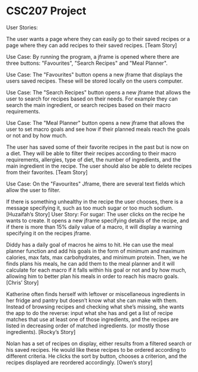 # CSC207 Project
User Stories: 

The user wants a page where they can easily go to their saved recipes or a page where they can add recipes to their saved recipes. [Team Story]

Use Case: By running the program, a jframe is opened where there are three buttons: "Favourites", "Search Recipes" and "Meal Planner".

Use Case: The "Favourites" button opens a new jframe that displays the users saved recipes. These will be stored locally on the users computer.

Use Case: The "Search Recipes" button opens a new jframe that allows the user to search for recipes based on their needs. For example they can search the main ingredient, or search recipes based on their macro requirements.

Use Case: The "Meal Planner" button opens a new jframe that allows the user to set macro goals and see how if their planned meals reach the goals or not and by how much. 

The user has saved some of their favorite recipes in the past but is now on a diet. They will be able to filter their recipes according to their macro requirements, allergies, type of diet, the number of ingredients, and the main ingredient in the recipe. The user should also be able to delete recipes from their favorites. [Team Story] 

Use Case: On the "Favourites" Jframe, there are several text fields which allow the user to filter.

If there is something unhealthy in the recipe the user chooses, there is a message specifying it, such as too much sugar or too much sodium. [Huzaifah’s Story] 
User Story: For sugar: The user clicks on the recipe he wants to create. It opens a new jframe specifying details of the recipe, and if there is more than 15% daily value of a macro, it will display a warning specifying it on the recipes jframe.

Diddy has a daily goal of macros he aims to hit. He can use the meal planner function and add his goals in the form of minimum and maximum calories, max fats, max carbohydrates, and minimum protein. Then, we he finds plans his meals, he can add them to the meal planner and it will calculate for each macro if it falls within his goal or not and by how much, allowing him to better plan his meals in order to reach his macro goals. [Chris’ Story] 

Katherine often finds herself with leftover or miscellaneous ingredients in her fridge and pantry but doesn’t know what she can make with them. Instead of browsing recipes and checking what she’s missing, she wants the app to do the reverse: input what she has and get a list of recipe matches that use at least one of those ingredients, and the recipes are listed in decreasing order of matched ingredients. (or mostly those ingredients). [Rocky’s Story]  

Nolan has a set of recipes on display, either results from a filtered search or his saved recipes. He would like these recipes to be ordered according to different criteria. He clicks the sort by button, chooses a criterion, and the recipes displayed are reordered accordingly. [Owen’s story] 
